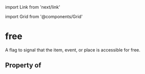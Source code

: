 import Link from 'next/link'
  
import Grid from '@components/Grid'

# free

A flag to signal that the item, event, or place is accessible for free.

## Property of



